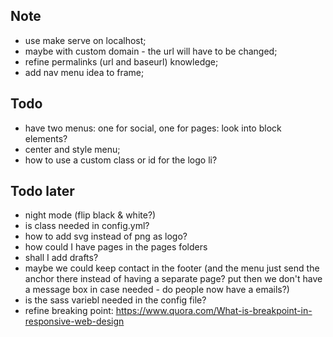 ## Note
- use make serve on localhost;
- maybe with custom domain - the url will have to be changed;
- refine permalinks (url and baseurl) knowledge;
- add nav menu idea to frame;

## Todo
- have two menus: one for social, one for pages: look into block elements?
- center and style menu;
- how to use a custom class or id for the logo li?

## Todo later
- night mode (flip black & white?)
- is class needed in config.yml?
- how to add svg instead of png as logo?
- how could I have pages in the pages folders
- shall I add drafts?
- maybe we could keep contact in the footer (and the menu just send the anchor there instead of having a separate page? put then we don't have a message box in case needed - do people now have a emails?)
- is the sass variebl needed in the config file?
- refine breaking point: https://www.quora.com/What-is-breakpoint-in-responsive-web-design
